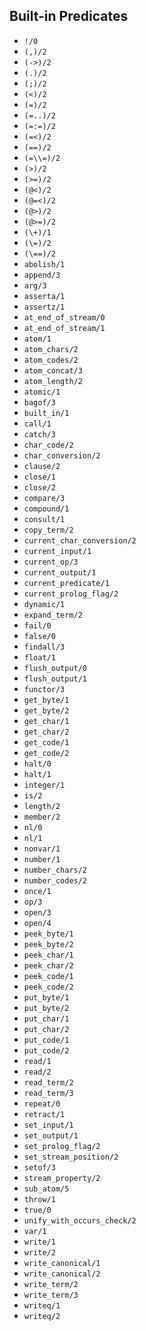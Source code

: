 ## Built-in Predicates

- `!/0`
- `(,)/2`
- `(->)/2`
- `(.)/2`
- `(;)/2`
- `(<)/2`
- `(=)/2`
- `(=..)/2`
- `(=:=)/2`
- `(=<)/2`
- `(==)/2`
- `(=\\=)/2`
- `(>)/2`
- `(>=)/2`
- `(@<)/2`
- `(@=<)/2`
- `(@>)/2`
- `(@>=)/2`
- `(\+)/1`
- `(\=)/2`
- `(\==)/2`
- `abolish/1`
- `append/3`
- `arg/3`
- `asserta/1`
- `assertz/1`
- `at_end_of_stream/0`
- `at_end_of_stream/1`
- `atom/1`
- `atom_chars/2`
- `atom_codes/2`
- `atom_concat/3`
- `atom_length/2`
- `atomic/1`
- `bagof/3`
- `built_in/1`
- `call/1`
- `catch/3`
- `char_code/2`
- `char_conversion/2`
- `clause/2`
- `close/1`
- `close/2`
- `compare/3`
- `compound/1`
- `consult/1`
- `copy_term/2`
- `current_char_conversion/2`
- `current_input/1`
- `current_op/3`
- `current_output/1`
- `current_predicate/1`
- `current_prolog_flag/2`
- `dynamic/1`
- `expand_term/2`
- `fail/0`
- `false/0`
- `findall/3`
- `float/1`
- `flush_output/0`
- `flush_output/1`
- `functor/3`
- `get_byte/1`
- `get_byte/2`
- `get_char/1`
- `get_char/2`
- `get_code/1`
- `get_code/2`
- `halt/0`
- `halt/1`
- `integer/1`
- `is/2`
- `length/2`
- `member/2`
- `nl/0`
- `nl/1`
- `nonvar/1`
- `number/1`
- `number_chars/2`
- `number_codes/2`
- `once/1`
- `op/3`
- `open/3`
- `open/4`
- `peek_byte/1`
- `peek_byte/2`
- `peek_char/1`
- `peek_char/2`
- `peek_code/1`
- `peek_code/2`
- `put_byte/1`
- `put_byte/2`
- `put_char/1`
- `put_char/2`
- `put_code/1`
- `put_code/2`
- `read/1`
- `read/2`
- `read_term/2`
- `read_term/3`
- `repeat/0`
- `retract/1`
- `set_input/1`
- `set_output/1`
- `set_prolog_flag/2`
- `set_stream_position/2`
- `setof/3`
- `stream_property/2`
- `sub_atom/5`
- `throw/1`
- `true/0`
- `unify_with_occurs_check/2`
- `var/1`
- `write/1`
- `write/2`
- `write_canonical/1`
- `write_canonical/2`
- `write_term/2`
- `write_term/3`
- `writeq/1`
- `writeq/2`

